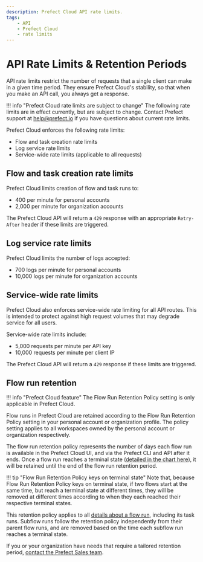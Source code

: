 ```yaml
---
description: Prefect Cloud API rate limits.
tags:
    - API
    - Prefect Cloud
    - rate limits
---
```


# API Rate Limits & Retention Periods <span class="badge cloud"></span>

API rate limits restrict the number of requests that a single client can make in a given time period. They ensure Prefect Cloud's stability, so that when you make an API call, you always get a response.

!!! info "Prefect Cloud rate limits are subject to change"
    The following rate limits are in effect currently, but are subject to change. Contact Prefect support at [help@prefect.io](mailto:help@prefect.io) if you have questions about current rate limits.

Prefect Cloud enforces the following rate limits: 

- Flow and task creation rate limits
- Log service rate limits
- Service-wide rate limits (applicable to all requests)

## Flow and task creation rate limits

Prefect Cloud limits creation of flow and task runs to: 

- 400 per minute for personal accounts
- 2,000 per minute for organization accounts

The Prefect Cloud API will return a `429` response with an appropriate `Retry-After` header if these limits are triggered.

## Log service rate limits

Prefect Cloud limits the number of logs accepted:

- 700 logs per minute for personal accounts
- 10,000 logs per minute for organization accounts

## Service-wide rate limits

Prefect Cloud also enforces service-wide rate limiting for all API routes. This is intended to protect against high request volumes that may degrade service for all users.

Service-wide rate limits include: 

- 5,000 requests per minute per API key 
- 10,000 requests per minute per client IP

The Prefect Cloud API will return a `429` response if these limits are triggered.

## Flow run retention 

!!! info "Prefect Cloud feature"
    The Flow Run Retention Policy setting is only applicable in Prefect Cloud.

Flow runs in Prefect Cloud are retained according to the Flow Run Retention Policy setting in your personal account or organization profile. The policy setting applies to all workspaces owned by the personal account or organization respectively. 

The flow run retention policy represents the number of days each flow run is available in the Prefect Cloud UI, and via the Prefect CLI and API after it ends. Once a flow run reaches a terminal state ([detailed in the chart here](/concepts/states/#state-types)), it will be retained until the end of the flow run retention period. 

!!! tip "Flow Run Retention Policy keys on terminal state"
    Note that, because Flow Run Retention Policy keys on terminal state, if two flows start at the same time, but reach a terminal state at different times, they will be removed at different times according to when they each reached their respective terminal states.

This retention policy applies to all [details about a flow run](/ui/flow-runs/#inspect-a-flow-run), including its task runs. Subflow runs follow the retention policy independently from their parent flow runs, and are removed based on the time each subflow run reaches a terminal state. 

If you or your organization have needs that require a tailored retention period, [contact the Prefect Sales team](https://www.prefect.io/pricing).